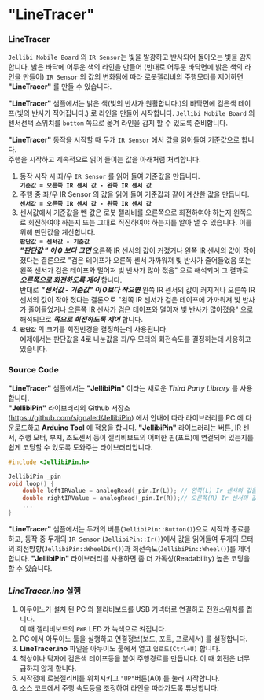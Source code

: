 # "LineTracer"



### LineTracer

 `Jellibi Mobile Board` 의 `IR Sensor`는 빛을 발광하고 반사되어 돌아오는 빛을 감지합니다.  밝은 바닥에 어두운 색의 라인을 만들어 (반대로 어두운 바닥면에 밝은 색의 라인을 만들어) `IR Sensor` 의 값의 변화됨에 따라 로봇젤리비의 주행모터를 제어하면 **"LineTracer"** 를 만들 수 있습니다.   

**"LineTracer"** 샘플에서는 밝은 색(빛의 반사가 원활합니다.)의 바닥면에 검은색 테이프(빛의 반사가 적어집니다.) 로 라인을 만들어 시작합니다.  `Jellibi Mobile Board` 의 센서선택 스위치를 `bottom` 쪽으로 옮겨 라인을 감지 할 수 있도록 준비합니다. 

**"LineTracer"** 동작을 시작할 때 두개 `IR Sensor` 에서 값을 읽어들여 기준값으로 합니다.   
주행을 시작하고 계속적으로 읽어 들이는 값을 아래처럼 처리합니다.   

1.  동작 시작 시 좌/우 `IR Sensor` 를 읽어 들여 기준값을 만듭니다.    
    **`기준값 = 오른쪽 IR 센서 값 - 왼쪽 IR 센서 값`** 
2. 주행 중 좌/우 IR Sensor 의 값을 읽어 들여 기준값과 같이 계산한 값을 만듭니다.   
   **`센서값 = 오른쪽 IR 센서 값 - 왼쪽 IR 센서 값`**
3. 센서값에서 기준값을 뺀 값은 로봇 젤리비를 오른쪽으로 회전하여야 하는지 왼쪽으로 회전하여야 하는지 또는  그대로 직진하여야 하는지를 알아 낼 수 있습니다. 이를 위해 판단값을 계산합니다.   
   **`판단값 = 센서값 - 기준값`**   
   _**"판단값 " 이 0 보다 크면**_   오른쪽 IR 센서의 값이 커졌거나 왼쪽 IR 센서의 값이 작아 졌다는 결론으로 "검은 테이프가 오른쪽 센서 가까워져 빛 반사가 줄어들었음 또는 왼쪽 센서가 검은 테이프와 멀어져 빛 반사가 많아 졌음" 으로 해석되며 그 결과로 _**오른쪽으로 회전하도록 제어**_ 합니다.   
   반대로 _**"센서값 - 기준값" 이  0보다 작으면**_ 왼쪽 IR 센서의 값이 커지거나 오른쪽 IR 센서의 값이 작아 졌다는 결론으로  "왼쪽 IR 센서가 검은 테이프에 가까워져 빛 반사가 줄어들었거나 오른쪽 IR 센사가 검은 테이프와 멀어져 빛 반사가 많아졌음" 으로 해석되므로 _**쪽으로 회전하도록 제어**_  합니다.   
4. **`판단값`** 의 크기를 회전반경을 결정하는데 사용됩니다.    
   예제에서는 판단값을 4로 나눈값을 좌/우 모터의 회전속도를 결정하는데 사용하고 있습니다. 

### Source Code

**"LineTracer"** 샘플에서는 **"JellibiPin"** 이라는 새로운 _Third Party Library_ 를 사용합니다.   
**"JellibiPin"** 라이브러리의 Github 저장소(https://github.com/signaled/JellibiPin) 에서 안내에 따라 라이브러리를 PC 에 다운로드하고 **Arduino Tool** 에 적용을 합니다.  **"JellibiPin"** 라이브러리는 버튼, IR 센서, 주행 모터, 부져, 조도센서 등이 젤리비보드의 어떠한 핀(포트)에 연결되어 있는지를 쉽게 코딩할 수 있도록 도와주는 라이브러리입니다. 

``` cpp 
#include <JellibiPin.h>

JellibiPin _pin
void loop() {
	double leftIRValue = analogRead(_pin.Ir(L)); // 왼쪽(L) Ir 센서의 값을 읽음
	double rightIRValue = analogRead(_pin.Ir(R));// 오른쪽(R) Ir 센서의 값을 읽음
	... 
}
```

  **"LineTracer"** 샘플에서는 두개의 버튼(`JellibiPin::Button()`)으로 시작과 종료를 하고, 동작 중 두개의 `IR Sensor` (`JellibiPin::Ir()`)에서 값을 읽어들여 두개의 모터의 회전방향(`JellibiPin::WheelDir()`)과 회전속도(`JellibiPin::Wheel()`)를 제어합니다.  **"JellibiPin"** 라이브러리를 사용하면 좀 더 가독성(Readability) 높은 코딩을 할 수 있습니다. 

### _LineTracer.ino_ 실행 

1. 아두이노가 설치 된 PC 와 젤리비보드를 USB 커넥터로 연결하고 전원스위치를 켭니다.  
   이 때 젤리비보드의 `PWR` LED 가 녹색으로 켜집니다. 
2. PC 에서 아두이노 툴을 실행하고 연결정보(보드, 포트, 프로세서) 를 설정합니다.
3. **LineTracer.ino** 파일을 아두이노 툴에서 열고 `업로드(Ctrl+U)` 합니다.
4. 책상이나 탁자에 검은색 테이프등을 붙여 주행경로를 만듭니다. 이 때 회전은 너무 급하지 않게 합니다. 
5. 시작점에 로봇젤리비를 위치시키고 `"UP"`버튼(A0) 를 눌러 시작합니다.   
6. 소스 코드에서 주행 속도등을 조정하여 라인을 따라가도록 튜닝합니다. 
